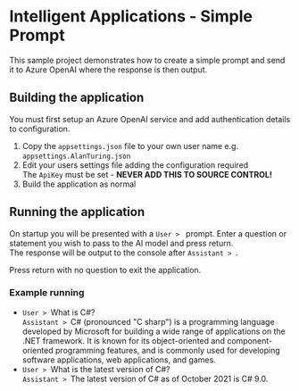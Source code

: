 # Intelligent Applications - Simple Prompt

This sample project demonstrates how to create a simple prompt and send it to Azure OpenAI where the response is then output.

## Building the application

You must first setup an Azure OpenAI service and add authentication details to configuration.
1. Copy the `appsettings.json` file to your own user name e.g. `appsettings.AlanTuring.json`
1. Edit your users settings file adding the configuration required<br/>
The `ApiKey` must be set - **NEVER ADD THIS TO SOURCE CONTROL!**
1. Build the application as normal
 
## Running the application

On startup you will be presented with a `User > ` prompt.
Enter a question or statement you wish to pass to the AI model and press return.<br/>
The response will be output to the console after `Assistant > `.

Press return with no question to exit the application.

### Example running

* `User > `What is C#?<br/>
`Assistant > `C# (pronounced "C sharp") is a programming language developed by Microsoft for building a wide range of applications on the .NET framework. It is known for its object-oriented and component-oriented programming features, and is commonly used for developing software applications, web applications, and games.
* `User > `What is the latest version of C#?<br/>
`Assistant > `The latest version of C# as of October 2021 is C# 9.0.
